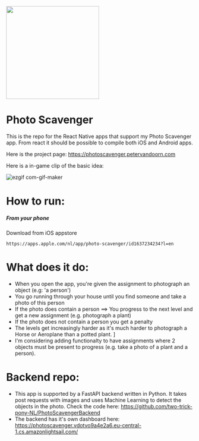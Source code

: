 <img src="https://user-images.githubusercontent.com/71013416/183674037-eca7cc9b-4a19-494c-a449-af638fdd869c.png" width="250">


# Photo Scavenger
This is the repo for the React Native apps that
support my Photo Scavenger app. From react it should be possible to compile both iOS and Android apps. 

Here is the project page: https://photoscavenger.petervandoorn.com

Here is a in-game clip of the basic idea: <br>

![ezgif com-gif-maker](https://user-images.githubusercontent.com/71013416/178448499-3f547173-43ab-41b2-967a-a1f9ae8dd9a0.gif)




# How to run: 

##### From your phone
Download from iOS appstore
```
https://apps.apple.com/nl/app/photo-scavenger/id1637234234?l=en
```

# What does it do:
- When you open the app, you're given the assignment to photograph an object (e.g: 'a person')
- You go running through your house until you find someone and take a photo of this person
- If the photo does contain a person ==> You progress to the next level and get a new assignment (e.g. photograph a plant)
- If the photo does not contain a person you get a penalty
- The levels get increasingly harder as it's much harder to photograph a Horse or Aeroplane than a potted plant. ]
- I'm considering adding functionalty to have assignments where 2 objects must be present to progress (e.g. take a photo of a plant and a person).

# Backend repo: 
- This app is supported by a FastAPI backend written in Python. It takes post requests with images and uses Machine Learning to detect the objects in the photo. Check the code here: https://github.com/two-trick-pony-NL/PhotoScavengerBackend 
- The backend has it's own dashboard here: https://photoscavenger.vdotvo9a4e2a6.eu-central-1.cs.amazonlightsail.com/
